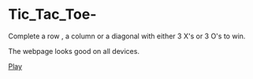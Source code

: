 # Tic_Tac_Toe-
Complete a row , a column or a diagonal with either 3 X's or 3 O's to win. 

The webpage looks good on all devices.

[Play](https://ali-alzaiat.github.io/Tic_Tac_Toe/)
